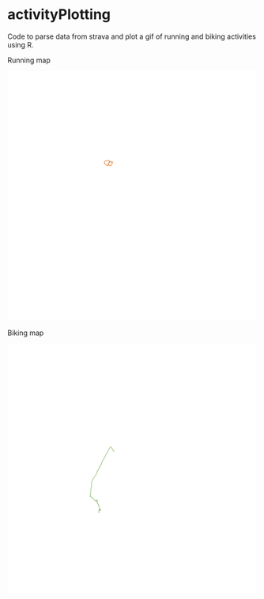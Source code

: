 # activityPlotting

Code to parse data from strava and plot a gif of running and biking activities using R.

Running map

![](stravAnim2020_run_color.gif)

Biking map

![](stravAnim2020_bike_color.gif)
